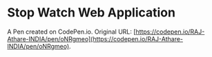 # Stop Watch Web Application

A Pen created on CodePen.io. Original URL: [https://codepen.io/RAJ-Athare-INDIA/pen/oNRgmeo](https://codepen.io/RAJ-Athare-INDIA/pen/oNRgmeo).

